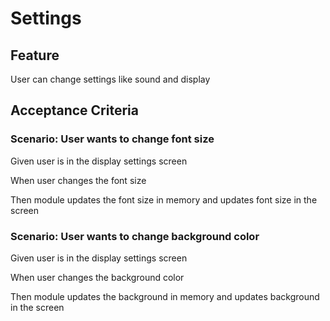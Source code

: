 # Settings

## Feature

User can change settings like sound and display

## Acceptance Criteria

### Scenario: User wants to change font size

  Given user is in the display settings screen

  When user changes the font size

  Then module updates the font size in memory and updates font size in the screen

### Scenario: User wants to change background color

Given user is in the display settings screen

  When user changes the background color

  Then module updates the background in memory and updates background in the screen
